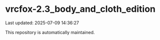 # vrcfox-2.3_body_and_cloth_edition

Last updated: 2025-07-09 14:36:27

This repository is automatically maintained.
